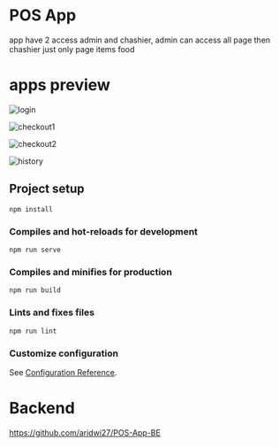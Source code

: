 # POS App

app have 2 access admin and chashier, admin can access all page then chashier just only page items food

# apps preview

![login](https://user-images.githubusercontent.com/44130582/110907714-c4f1d880-8348-11eb-8108-966dde163268.PNG)

![checkout1](https://user-images.githubusercontent.com/44130582/110907935-113d1880-8349-11eb-9493-76d0ea7e3649.png)

![checkout2](https://user-images.githubusercontent.com/44130582/110907943-1306dc00-8349-11eb-9e71-e2492945ea86.png)

![history](https://user-images.githubusercontent.com/44130582/110907949-15693600-8349-11eb-9495-d27e54cc99d9.PNG)


## Project setup
```
npm install
```

### Compiles and hot-reloads for development
```
npm run serve
```

### Compiles and minifies for production
```
npm run build
```

### Lints and fixes files
```
npm run lint
```

### Customize configuration
See [Configuration Reference](https://cli.vuejs.org/config/).


# Backend
https://github.com/aridwi27/POS-App-BE
